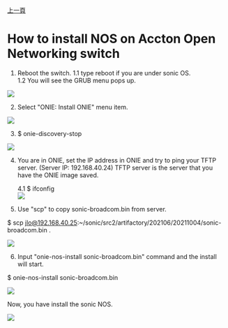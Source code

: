 [上一頁](https://jian-hong-wu.github.io/blog/ONIE/)

# How to install NOS on Accton Open Networking switch

1. Reboot the switch.
    1.1 type reboot if you are under sonic OS.   
    1.2 You will see the GRUB menu pops up.    
    
![](https://jian-hong-wu.github.io/blog/ONIE/onie_update/1.png)

2. Select "ONIE: Install ONIE" menu item.   
 
![](https://jian-hong-wu.github.io/blog/ONIE/nos_install/2.png)

3. $ onie-discovery-stop

![](https://jian-hong-wu.github.io/blog/ONIE/onie_update/3.png)

4. You are in ONIE, set the IP address in ONIE and try to ping your TFTP server. (Server IP: 192.168.40.24) TFTP server is the server that you have the ONIE image saved.    

    4.1 $ ifconfig   
![](https://jian-hong-wu.github.io/blog/ONIE/onie_update/4.png)

5. Use "scp" to copy sonic-broadcom.bin from server.

$ scp jlo@192.168.40.25:~/sonic/src2/artifactory/202106/20211004/sonic-broadcom.bin .

![](https://jian-hong-wu.github.io/blog/ONIE/nos_install/7.png)

6. Input "onie-nos-install sonic-broadcom.bin" command and the install will start.

$ onie-nos-install sonic-broadcom.bin

![](https://jian-hong-wu.github.io/blog/ONIE/nos_install/5.png)

Now, you have install the sonic NOS.

![](https://jian-hong-wu.github.io/blog/ONIE/nos_install/6.png)
